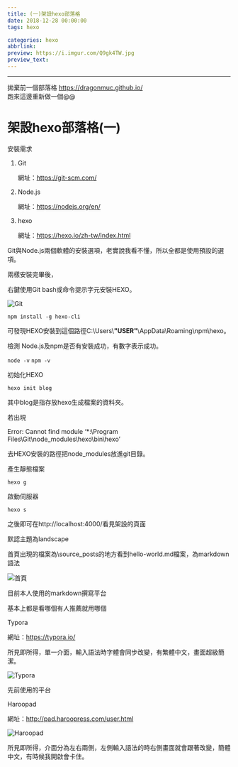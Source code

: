 ```yaml
---
title: (一)架設hexo部落格
date: 2018-12-28 00:00:00
tags: hexo

categories: hexo
abbrlink:
preview: https://i.imgur.com/Q9gk4TW.jpg
preview_text:
---
```


---
拋棄前一個部落格 https://dragonmuc.github.io/<br/>跑來這邊重新做一個@@

<!--more-->

# 架設hexo部落格(一)

安裝需求

1. Git

   網址：https://git-scm.com/

2. Node.js

   網址：https://nodejs.org/en/

3. hexo

   網址：https://hexo.io/zh-tw/index.html

Git與Node.js兩個軟體的安裝選項，老實說我看不懂，所以全都是使用預設的選項。

兩樣安裝完畢後，

右鍵使用Git bash或命令提示字元安裝HEXO。

![Git](https://i.imgur.com/tIrfRxK.jpg)

`npm install -g hexo-cli`

可發現HEXO安裝到這個路徑C:\Users\\**"USER"**\AppData\Roaming\npm\hexo。



檢測 Node.js及npm是否有安裝成功，有數字表示成功。

`node -v`
`npm -v`



初始化HEXO

`hexo init blog`

其中blog是指存放hexo生成檔案的資料夾。



若出現

Error: Cannot find module ‘*:\Program Files\Git\node_modules\hexo\bin\hexo’

去HEXO安裝的路徑把node_modules放進git目錄。



產生靜態檔案

`hexo g`



啟動伺服器

`hexo s`



之後即可在http://localhost:4000/看見架設的頁面

默認主題為landscape

首頁出現的檔案為\source\_posts的地方看到hello-world.md檔案，為markdown語法

![首頁](https://i.imgur.com/Q9gk4TW.jpg)



目前本人使用的markdown撰寫平台

基本上都是看哪個有人推薦就用哪個

Typora

網址：https://typora.io/

所見即所得，單一介面，輸入語法時字體會同步改變，有繁體中文，畫面超級簡潔。

![Typora](https://i.imgur.com/EjXk78v.jpg)

先前使用的平台

Haroopad

網址：http://pad.haroopress.com/user.html

![Haroopad](https://i.imgur.com/FHxFDtr.jpg)

所見即所得，介面分為左右兩側，左側輸入語法的時右側畫面就會跟著改變，簡體中文，有時候我開啟會卡住。
